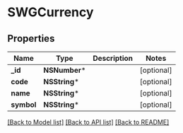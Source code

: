 # SWGCurrency

## Properties
Name | Type | Description | Notes
------------ | ------------- | ------------- | -------------
**_id** | **NSNumber*** |  | [optional] 
**code** | **NSString*** |  | [optional] 
**name** | **NSString*** |  | [optional] 
**symbol** | **NSString*** |  | [optional] 

[[Back to Model list]](../README.md#documentation-for-models) [[Back to API list]](../README.md#documentation-for-api-endpoints) [[Back to README]](../README.md)


